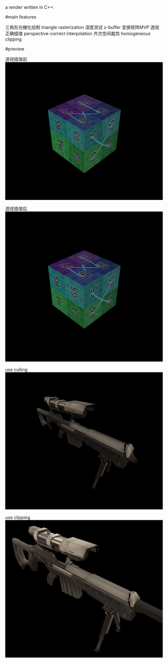 a render written in C++.

#main features

三角形光栅化绘制 triangle rasterization
深度测试 z-buffer
变换矩阵MVP
透视正确插值 perspective-correct interpolation
齐次空间裁剪 homogeneous clipping

#preview

透视插值前
![preview](https://github.com/aihara-mei/Project_Renderer/raw/master/img/before_correct.png?raw=true)

透视插值后
![preview](https://github.com/aihara-mei/Project_Renderer/raw/master/img/after_correct.png?raw=true)

use culling
![preview](https://github.com/aihara-mei/Project_Renderer/raw/master/img/culling.png?raw=true)

use clipping
![preview](https://github.com/aihara-mei/Project_Renderer/raw/master/img/clipping.png?raw=true)
